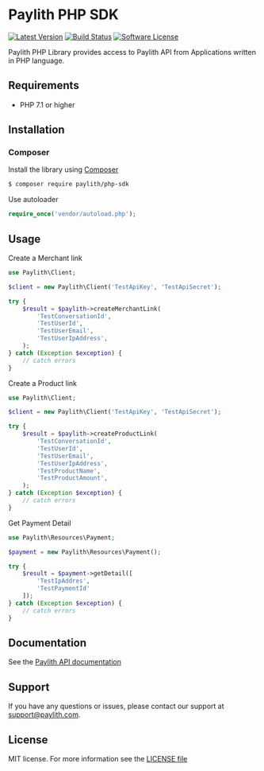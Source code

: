 # Paylith PHP SDK

[![Latest Version](https://img.shields.io/github/release/paylith/php-sdk.svg?style=flat-square)](https://github.com/paylith/php-sdk/releases)
[![Build Status](https://travis-ci.org/paylith/php-sdk.svg?branch=master)](https://travis-ci.org/paylith/php-sdk)
[![Software License](https://img.shields.io/badge/license-MIT-brightgreen.svg?style=flat-square)](LICENSE)
<!--[![Total Downloads](https://img.shields.io/packagist/dt/paylith/php-sdk.svg?style=flat-square)](https://packagist.org/packages/paylith/php-sdk)-->

Paylith PHP Library provides access to Paylith API from Applications written in PHP language. 

## Requirements
- PHP 7.1 or higher

## Installation

### Composer
Install the library using [Composer](https://getcomposer.org)
```bash
$ composer require paylith/php-sdk
```

Use autoloader
```php
require_once('vendor/autoload.php');
```

## Usage
Create a Merchant link
```php
use Paylith\Client;

$client = new Paylith\Client('TestApiKey', 'TestApiSecret');

try {
    $result = $paylith->createMerchantLink(
        'TestConversationId',
        'TestUserId',
        'TestUserEmail',
        'TestUserIpAddress',
    );
} catch (Exception $exception) {
    // catch errors
}
```

Create a Product link
```php
use Paylith\Client;

$client = new Paylith\Client('TestApiKey', 'TestApiSecret');

try {
    $result = $paylith->createProductLink(
        'TestConversationId',
        'TestUserId',
        'TestUserEmail',
        'TestUserIpAddress',
        'TestProductName',
        'TestProductAmount',
    );
} catch (Exception $exception) {
    // catch errors
}
```

Get Payment Detail
```php
use Paylith\Resources\Payment;

$payment = new Paylith\Resources\Payment();

try {
    $result = $payment->getDetail([
        'TestIpAddres',
        'TestPaymentId'
    ]);
} catch (Exception $exception) {
    // catch errors
}
```

## Documentation
See the [Paylith API documentation](https://docs.paylith.com)

## Support
If you have any questions or issues, please contact our support at support@paylith.com.

## License
MIT license. For more information see the [LICENSE file](LICENSE)
